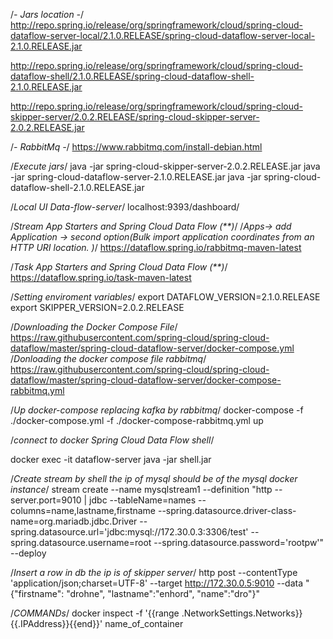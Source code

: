 /*- Jars location -*/
http://repo.spring.io/release/org/springframework/cloud/spring-cloud-dataflow-server-local/2.1.0.RELEASE/spring-cloud-dataflow-server-local-2.1.0.RELEASE.jar

http://repo.spring.io/release/org/springframework/cloud/spring-cloud-dataflow-shell/2.1.0.RELEASE/spring-cloud-dataflow-shell-2.1.0.RELEASE.jar

http://repo.spring.io/release/org/springframework/cloud/spring-cloud-skipper-server/2.0.2.RELEASE/spring-cloud-skipper-server-2.0.2.RELEASE.jar

/*- RabbitMq -*/
https://www.rabbitmq.com/install-debian.html

/*Execute jars*/
java -jar spring-cloud-skipper-server-2.0.2.RELEASE.jar
java -jar spring-cloud-dataflow-server-2.1.0.RELEASE.jar
java -jar spring-cloud-dataflow-shell-2.1.0.RELEASE.jar

/*Local UI Data-flow-server*/
localhost:9393/dashboard/

/*Stream App Starters and Spring Cloud Data Flow (**)*/
/*Apps-> add Application -> second option(Bulk import application coordinates from an HTTP URI location. )*/
https://dataflow.spring.io/rabbitmq-maven-latest

/*Task App Starters and Spring Cloud Data Flow (**)*/
https://dataflow.spring.io/task-maven-latest


/*Setting enviroment variables*/
export DATAFLOW_VERSION=2.1.0.RELEASE
export SKIPPER_VERSION=2.0.2.RELEASE

/*Downloading the Docker Compose File*/
https://raw.githubusercontent.com/spring-cloud/spring-cloud-dataflow/master/spring-cloud-dataflow-server/docker-compose.yml
/*Donloading the docker compose file rabbitmq*/
https://raw.githubusercontent.com/spring-cloud/spring-cloud-dataflow/master/spring-cloud-dataflow-server/docker-compose-rabbitmq.yml

/*Up docker-compose replacing kafka by rabbitmq*/
docker-compose -f ./docker-compose.yml -f ./docker-compose-rabbitmq.yml up

/*connect to docker Spring Cloud Data Flow shell*/

docker exec -it dataflow-server java -jar shell.jar

/*Create stream by shell the ip of mysql should be of the mysql docker instance*/
stream create --name mysqlstream1 --definition "http --server.port=9010 | jdbc --tableName=names --columns=name,lastname,firstname --spring.datasource.driver-class-name=org.mariadb.jdbc.Driver --spring.datasource.url='jdbc:mysql://172.30.0.3:3306/test' --spring.datasource.username=root --spring.datasource.password='rootpw'" --deploy

/*Insert a row in db the ip is of skipper server*/
http post --contentType 'application/json;charset=UTF-8' --target http://172.30.0.5:9010 --data "{\"firstname\": \"drohne\", \"lastname\":\"enhord\", \"name\":\"dro\"}"


/*COMMANDs*/
docker inspect -f '{{range .NetworkSettings.Networks}}{{.IPAddress}}{{end}}' name_of_container

